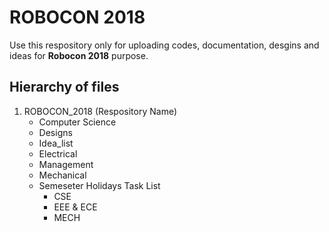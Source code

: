 # ROBOCON 2018

Use this respository only for uploading codes, documentation, desgins and ideas for **Robocon 2018** purpose. 

## Hierarchy of files

1. ROBOCON_2018 (Respository Name)
   * Computer Science 
   * Designs
   * Idea_list
   * Electrical
   * Management 
   * Mechanical
   * Semeseter Holidays Task List
       - CSE 
       - EEE & ECE
       - MECH
   
